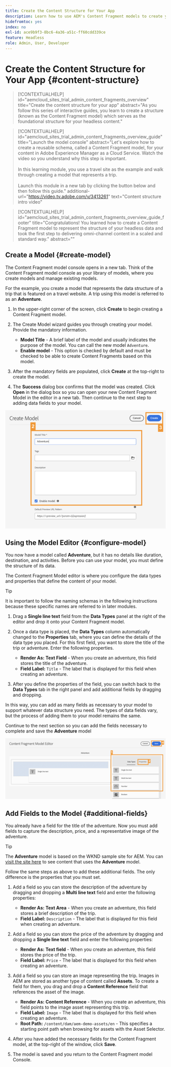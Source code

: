 ```yaml
---
title: Create the Content Structure for Your App
description: Learn how to use AEM's Content Fragment models to create your content structure, which serves as the foundation for your headless content.
hidefromtoc: yes
index: no
exl-id: ace9b9f3-8bc6-4a36-a51c-ff60cdd339ce
feature: Headless
role: Admin, User, Developer
---
```


# Create the Content Structure for Your App {#content-structure}

>[!CONTEXTUALHELP]
>id="aemcloud_sites_trial_admin_content_fragments_overview"
>title="Create the content structure for your app"
>abstract="As you follow this series of interactive guides, you learn to create a structure (known as the Content Fragment model) which serves as the foundational structure for your headless content."

>[!CONTEXTUALHELP]
>id="aemcloud_sites_trial_admin_content_fragments_overview_guide"
>title="Launch the model console"
>abstract="Let's explore how to create a reusable schema, called a Content Fragment model, for your content in Adobe Experience Manager as a Cloud Service. Watch the video so you understand why this step is important. <br><br>In this learning module, you use a travel site as the example and walk through creating a model that represents a trip.<br><br>Launch this module in a new tab by clicking the button below and then follow this guide."
>additional-url="https://video.tv.adobe.com/v/3413261" text="Content structure intro video"

>[!CONTEXTUALHELP]
>id="aemcloud_sites_trial_admin_content_fragments_overview_guide_footer"
>title="Congratulations! You learned how to create a Content Fragment model to represent the structure of your headless data and took the first step to delivering omni-channel content in a scaled and standard way."
>abstract=""

## Create a Model {#create-model}

The Content Fragment model console opens in a new tab. Think of the Content Fragment model console as your library of models, where you create models and manage existing models.

For the example, you create a model that represents the data structure of a trip that is featured on a travel website. A trip using this model is referred to as an **Adventure**.

1. In the upper-right corner of the screen, click **Create** to begin creating a Content Fragment model.

1. The Create Model wizard guides you through creating your model. Provide the mandatory information.

   * **Model Title** - A brief label of the model and usually indicates the purpose of the model. You can call the new model `Adventure`.
   * **Enable model** - This option is checked by default and must be checked to be able to create Content Fragments based on this model.

1. After the mandatory fields are populated, click **Create** at the top-right to create the model. 

1. The **Success** dialog box confirms that the model was created. Click **Open** in the dialog box so you can open your new Content Fragment Model in the editor in a new tab. Then continue to the next step to adding data fields to your model.

![Steps two and three of creating a Content Fragment model](assets/do-not-localize/create-model.png)

## Using the Model Editor {#configure-model}

You now have a model called **Adventure**, but it has no details like duration, destination, and activities. Before you can use your model, you must define the structure of its data. 

The Content Fragment Model editor is where you configure the data types and properties that define the content of your model.

>[!TIP]
>
>It is important to follow the naming schemas in the following instructions because these specific names are referred to in later modules.

1. Drag a **Single line text** field from the **Data Types** panel at the right of the editor and drop it onto your Content Fragment model. 

1. Once a data type is placed, the **Data Types** column automatically changed to the **Properties** tab, where you can define the details of the data type you placed. For this first field, you want to store the title of the trip or adventure. Enter the following properties.

   * **Render As:** **Text Field** - When you create an adventure, this field stores the title of the adventure.
   * **Field Label:** `Title` - The label that is displayed for this field when creating an adventure.

1. After you define the properties of the field, you can switch back to the **Data Types** tab in the right panel and add additional fields by dragging and dropping.

In this way, you can add as many fields as necessary to your model to support whatever data structure you need. The types of data fields vary, but the process of adding them to your model remains the same.

Continue to the next section so you can add the fields necessary to complete and save the **Adventure** model

![Steps one, two, and three of adding fields to the model](assets/do-not-localize/define-model-fields.png)

## Add Fields to the Model {#additional-fields}

You already have a field for the title of the adventure. Now you must add fields to capture the description, price, and a representative image of the adventure.

>[!TIP]
>
>The **Adventure** model is based on the WKND sample site for AEM. You can [visit the site here](https://wknd.site/us/en/adventures/yosemite-backpacking.html) to see content that uses the **Adventure** model.

Follow the same steps as above to add these additional fields. The only difference is the properties that you must set.

1. Add a field so you can store the description of the adventure by dragging and dropping a **Multi line text** field and enter the following properties:

   * **Render As:** **Text Area** - When you create an adventure, this field stores a brief description of the trip.
   * **Field Label:** `Description` - The label that is displayed for this field when creating an adventure.

1. Add a field so you can store the price of the adventure by dragging and dropping a **Single line text** field and enter the following properties:

   * **Render As:** **Text field** - When you create an adventure, this field stores the price of the trip.
   * **Field Label:** `Price` - The label that is displayed for this field when creating an adventure.

1. Add a field so you can store an image representing the trip. Images in AEM are stored as another type of content called **Assets**. To create a field for them, you drag and drop a **Content Reference** field that references the asset of the image.

   * **Render As:** **Content Reference** - When you create an adventure, this field points to the image asset representing this trip.
   * **Field Label:** `Image` - The label that is displayed for this field when creating an adventure.
   * **Root Path:** `/content/dam/aem-demo-assets/en` - This specifies a starting point path when browsing for assets with the Asset Selector.

1. After you have added the necessary fields for the Content Fragment model, at the top-right of the window, click **Save**.

1. The model is saved and you return to the Content Fragment model Console.
